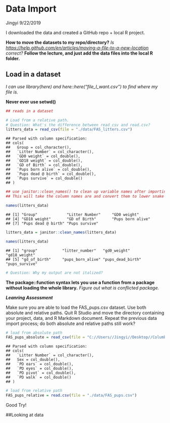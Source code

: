 Data Import
================
Jingyi
9/22/2019

I downloaded the data and created a GitHub repo + local R project.

**How to move the datasets to my repo/directory?** *Is
<https://help.github.com/en/articles/moving-a-file-to-a-new-location>
correct?* **Follow the lecture, and just add the data files into the
local R folder.**

## Load in a dataset

*I can use library(here) and here::here(“file\_I\_want.csv”) to find
where my file is.*

**Never ever use setwd()**

``` r
## reads in a dataset

# Load from a relative path.
# Question: What's the difference between read_csv and read.csv?
litters_data = read_csv(file = "./data/FAS_litters.csv")
```

    ## Parsed with column specification:
    ## cols(
    ##   Group = col_character(),
    ##   `Litter Number` = col_character(),
    ##   `GD0 weight` = col_double(),
    ##   `GD18 weight` = col_double(),
    ##   `GD of Birth` = col_double(),
    ##   `Pups born alive` = col_double(),
    ##   `Pups dead @ birth` = col_double(),
    ##   `Pups survive` = col_double()
    ## )

``` r
## use janitor::clean_names() to clean up variable names after importing
## This will take the column names are and convert them to lower snake case.

names(litters_data)
```

    ## [1] "Group"             "Litter Number"     "GD0 weight"       
    ## [4] "GD18 weight"       "GD of Birth"       "Pups born alive"  
    ## [7] "Pups dead @ birth" "Pups survive"

``` r
litters_data = janitor::clean_names(litters_data)

names(litters_data)
```

    ## [1] "group"           "litter_number"   "gd0_weight"      "gd18_weight"    
    ## [5] "gd_of_birth"     "pups_born_alive" "pups_dead_birth" "pups_survive"

``` r
# Question: Why my output are not italized?
```

**The package::function syntax lets you use a function from a package
without loading the whole library.** *Figure out what is conflicted
package.*

***Leanring Assessment***

Make sure you are able to load the FAS\_pups.csv dataset. Use both
absolute and relative paths. Quit R Studio and move the directory
containing your project, data, and R Markdown document. Repeat the
previous data import process; do both absolute and relative paths still
work?

``` r
# load from absolute path
FAS_pups_absolute = read_csv(file = "C://Users//Jingyi//Desktop//Columbia_University//Fall2019//P8105_Data_Science_I//Lecture In-Class Codes//Data_Wrangling_I//data_wrangling_i//Data//FAS_pups.csv")
```

    ## Parsed with column specification:
    ## cols(
    ##   `Litter Number` = col_character(),
    ##   Sex = col_double(),
    ##   `PD ears` = col_double(),
    ##   `PD eyes` = col_double(),
    ##   `PD pivot` = col_double(),
    ##   `PD walk` = col_double()
    ## )

``` r
# load from relative path
FAS_pups_relative = read.csv(file = "./data/FAS_pups.csv")
```

Good Try\!

\#\#Looking at data
